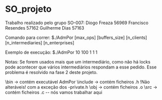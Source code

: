 # SO_projeto
Trabalho realizado pelo grupo SO-007:
Diogo Freaza      56969
Francisco Resendes 57162
Guilherme Dias    57163

Comando para correr:
$./AdmPor [max_ops] [buffers_size] [n_clients] [n_intermediaries] [n_enterprises]

Exemplo de execução:
$./AdmPor 10 100 1 1 1

Notas:
Se forem usados mais que um intermediário, como não há locks pode acontecer que vários intermediários respondam a esse pedido.
Esse problema é resolvido na fase 2 deste projeto.

\bin      -> contém executável AdmPor 
\include  -> contém ficheiros .h !Não alteráveis! com a exceção dos -private.h
\obj      -> contém ficheiros .o
\src      -> contém ficheiros .c -- nós vamos trabalhar aqui





